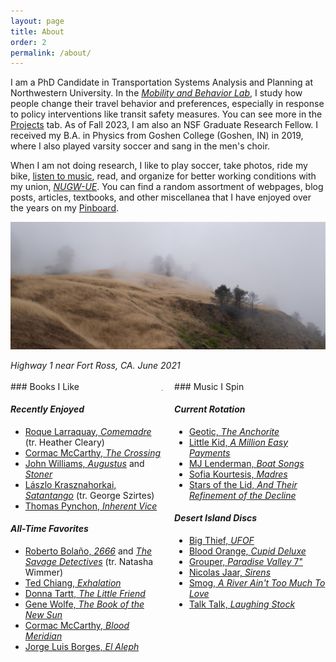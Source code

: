 ```yaml
---
layout: page
title: About
order: 2
permalink: /about/
---
```


I am a PhD Candidate in Transportation Systems Analysis and Planning at Northwestern University. In the [*Mobility and Behavior Lab*](https://www.amandastathopoulos.com/), I study how people change their travel behavior and preferences, especially in response to policy interventions like transit safety measures. You can see more in the [Projects](/projects.html) tab. As of Fall 2023, I am also an NSF Graduate Research Fellow. I received my B.A. in Physics from Goshen College (Goshen, IN) in 2019, where I also played varsity soccer and sang in the men's choir. 

When I am not doing research, I like to play soccer, take photos, ride my bike, [listen to music](https://www.last.fm/user/aesch_spencer), read, and organize for better working conditions with my union, [*NUGW-UE*](https://nugradworkers.org/). You can find a random assortment of webpages, blog posts, articles, textbooks, and other miscellanea that I have enjoyed over the years on my [Pinboard](https://pinboard.in/u:spencerja). 


![cal_pic](assets/images/cal.jpg)

<figcaption class="about_img_caption"><i>Highway 1 near Fort Ross, CA. June 2021</i></figcaption>

<br>

<div class="row">
<div class="col-md-1" markdown="1">
### Books I Like

#### *Recently Enjoyed*

- [Roque Larraquay, *Comemadre*](https://pilsencommunitybooks.com/item/dKS8YeszLFsyTw3PlhHynQ) (tr. Heather Cleary)
- [Cormac McCarthy, *The Crossing*](https://pilsencommunitybooks.com/item/b1VOIlIvk3PZmXY6sNCWog)
- [John Williams, *Augustus*](https://pilsencommunitybooks.com/item/nnc5iGAS4JfN6By8-k8m7w) and [*Stoner*](https://pilsencommunitybooks.com/item/nnc5iGAS4JflTdP2GD5dvg)
- [Lászlo Krasznahorkai, *Satantango*](https://pilsencommunitybooks.com/item/hvTabYmi135thLyL2u7bjg) (tr. George Szirtes)
- [Thomas Pynchon, *Inherent Vice*](https://pilsencommunitybooks.com/item/rBSsMLeAZlZkg48eLD5-JQ)

#### *All-Time Favorites*

- [Roberto Bolaño, *2666*](https://pilsencommunitybooks.com/item/kFvBjdPm05G-V3CbwkR9PQ) and [*The Savage Detectives*](https://pilsencommunitybooks.com/item/kFvBjdPm05FmSpJfwOJ6Dg) (tr. Natasha Wimmer)
- [Ted Chiang, *Exhalation*](https://pilsencommunitybooks.com/item/WLhu9GQ-hlMei8FhVRno9w)
- [Donna Tartt, *The Little Friend*](https://pilsencommunitybooks.com/item/HmJy8yFFTGLJq3eLC2Kl2Q)
- [Gene Wolfe, *The Book of the New Sun*](https://pilsencommunitybooks.com/item/mvAe9UD8MdpI8qa1JKckgA)
- [Cormac McCarthy, *Blood Meridian*](https://pilsencommunitybooks.com/item/b1VOIlIvk3NApkY2PZAxyQ)
- [Jorge Luis Borges, *El Aleph*](https://pilsencommunitybooks.com/item/jLhJvsRtYNSyXV77bRuAuA)
</div>

<hr class="vline" width="1" size="400" style="0 auto" />

<div class="col-md-2" markdown="1">
### Music I Spin

#### *Current Rotation*

- [Geotic, *The Anchorite*](https://basementsbasement.bandcamp.com/album/the-anchorite)
- [Little Kid, *A Million Easy Payments*](https://littlekid.bandcamp.com/album/a-million-easy-payments)
- [MJ Lenderman, *Boat Songs*](https://mjlenderman.bandcamp.com/album/boat-songs)
- [Sofia Kourtesis, *Madres*](https://sofiakourtesis.bandcamp.com/album/madres)
- [Stars of the Lid, *And Their Refinement of the Decline*](https://starsofthelid.bandcamp.com/album/and-their-refinement-of-the-decline)

#### *Desert Island Discs*

- [Big Thief, *UFOF*](https://bigthief.bandcamp.com/album/u-f-o-f)
- [Blood Orange, *Cupid Deluxe*](https://bloodorangenyc.bandcamp.com/album/cupid-deluxe)
- [Grouper, *Paradise Valley* 7"](https://grouper.bandcamp.com/album/paradise-valley)
- [Nicolas Jaar, *Sirens*](https://nicolasjaar.bandcamp.com/album/sirens)
- [Smog, *A River Ain't Too Much To Love*](https://smog.bandcamp.com/album/a-river-aint-too-much-to-love)
- [Talk Talk, *Laughing Stock*](https://www.discogs.com/master/26553-Talk-Talk-Laughing-Stock)
  

</div>

</div>

<style>
.col-md-1 {
  float: left;
  width: 48%;
  display: inline-block;
}

hr.vline{
  display: inline-block
}

.col-md-2{
  vertical-align: top;
  width: 48%;
  display: inline-block;
  float: right;
}

/* Clear floats after the columns 
.row:after {
  content: "";
  display: inline-block;
  clear: both;
} */
</style>